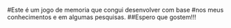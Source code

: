#Este é um jogo de memoria que congui desenvolver com base
#nos meus conhecimentos e em algumas pesquisas.
##Espero que gostem!!!

